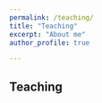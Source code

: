 ```yaml
---
permalink: /teaching/
title: "Teaching"
excerpt: "About me"
author_profile: true

---
```


## Teaching
